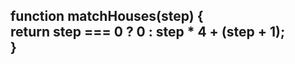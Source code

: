 <h2>
  function matchHouses(step) { <br>
  return step === 0 ? 0 : step * 4 + (step + 1);<br>
}<br>

</h2>
